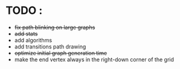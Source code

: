 # TODO :

- ~~fix path blinking on large graphs~~
- ~~add stats~~
- add algorithms
- add transitions path drawing
- ~~optimize initial graph generation time~~
- make the end vertex always in the right-down corner of the grid
